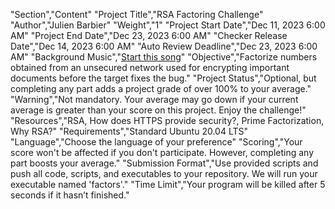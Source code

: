 "Section","Content"
"Project Title","RSA Factoring Challenge"
"Author","Julien Barbier"
"Weight","1"
"Project Start Date","Dec 11, 2023 6:00 AM"
"Project End Date","Dec 23, 2023 6:00 AM"
"Checker Release Date","Dec 14, 2023 6:00 AM"
"Auto Review Deadline","Dec 23, 2023 6:00 AM"
"Background Music","[Start this song](<Insert Song URL>)"
"Objective","Factorize numbers obtained from an unsecured network used for encrypting important documents before the target fixes the bug."
"Project Status","Optional, but completing any part adds a project grade of over 100% to your average."
"Warning","Not mandatory. Your average may go down if your current average is greater than your score on this project. Enjoy the challenge!"
"Resources","RSA, How does HTTPS provide security?, Prime Factorization, Why RSA?"
"Requirements","Standard Ubuntu 20.04 LTS"
"Language","Choose the language of your preference"
"Scoring","Your score won't be affected if you don't participate. However, completing any part boosts your average."
"Submission Format","Use provided scripts and push all code, scripts, and executables to your repository. We will run your executable named 'factors'."
"Time Limit","Your program will be killed after 5 seconds if it hasn’t finished."

